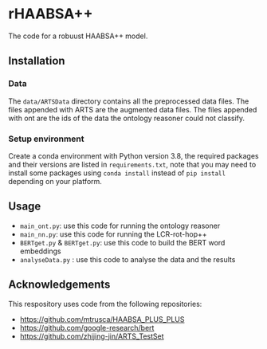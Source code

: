 # rHAABSA++
The code for a robuust HAABSA++ model.

## Installation

### Data

The `data/ARTSData` directory contains all the preprocessed data files. 
The files appended with ARTS are the augmented data files. 
The files appended with ont are the ids of the data the ontology reasoner could not classify.

### Setup environment

Create a conda environment with Python version 3.8, the required packages and their versions are listed in `requirements.txt`, note that you may need to install some packages using `conda install` instead of `pip install` depending on your platform.

## Usage

- `main_ont.py`: use this code for running the ontology reasoner
- `main_nn.py`: use this code for running the LCR-rot-hop++
- `BERTget.py` & `BERTget.py`: use this code to build the BERT word embeddings
- `analyseData.py` : use this code to analyse the data and the results

## Acknowledgements

This respository uses code from the following repositories:

- https://github.com/mtrusca/HAABSA_PLUS_PLUS
- https://github.com/google-research/bert
- https://github.com/zhijing-jin/ARTS_TestSet